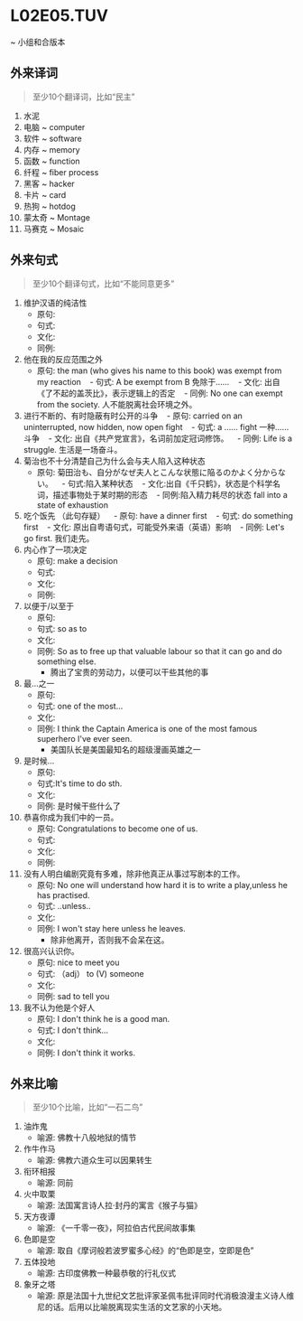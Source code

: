 # L02E05.TUV
~ 小组和合版本

## 外来译词
> 至少10个翻译词，比如“民主”

1. 水泥
1. 电脑 ~ computer
1. 软件 ~ software
1. 内存 ~ memory
1. 函数 ~ function
1. 纤程 ~ fiber process
1. 黑客 ~ hacker
1. 卡片 ~ card
1. 热狗 ~ hotdog
1. 蒙太奇 ~ Montage
1. 马赛克 ~ Mosaic


## 外来句式
> 至少10个翻译句式，比如“不能同意更多”

1. 维护汉语的纯洁性
    - 原句:
    - 句式:
    - 文化:
    - 同例:
1. 他在我的反应范围之外
    - 原句: the man (who gives his name to this book) was exempt from my reaction
    - 句式: A be exempt from B 免除于……
    - 文化: 出自《了不起的盖茨比》，表示逻辑上的否定
    - 同例: No one can exempt from the society. 人不能脱离社会环境之外。
1. 进行不断的、有时隐蔽有时公开的斗争 
    - 原句: carried on an uninterrupted, now hidden, now open fight
    - 句式: a …… fight 一种……斗争 
    - 文化: 出自《共产党宣言》，名词前加定冠词修饰。
    - 同例: Life is a struggle. 生活是一场奋斗。
1. 菊治也不十分清楚自己为什么会与夫人陷入这种状态
    - 原句: 菊田治も、自分がなぜ夫人とこんな状態に陥るのかよく分からない。
    - 句式:陷入某种状态
    - 文化:出自《千只鹤》，状态是个科学名词，描述事物处于某时期的形态
    - 同例:陷入精力耗尽的状态 fall into a state of exhaustion
1. 吃个饭先 （此句存疑）
    - 原句: have a dinner first
    - 句式: do something first
    - 文化: 原出自粤语句式，可能受外来语（英语）影响
    - 同例: Let's go first. 我们走先。
1. 内心作了一项决定 
    - 原句: make a decision
    - 句式:
    - 文化:
    - 同例:
1. 以便于/以至于
    - 原句: 
    - 句式: so as to
    - 文化:
    - 同例: So as to free up that valuable labour so that it can go and do something else.
        + 腾出了宝贵的劳动力，以便可以干些其他的事
1. 最…之一
    - 原句:
    - 句式: one of the most…
    - 文化:
    - 同例: I think the Captain America is one of the most famous superhero I've ever seen.
        + 美国队长是美国最知名的超级漫画英雄之一
1. 是时候…
    - 原句:
    - 句式:It's time to do sth.
    - 文化:
    - 同例: 是时候干些什么了
1. 恭喜你成为我们中的一员。
    - 原句: Congratulations to become one of us.
    - 句式:
    - 文化:
    - 同例:
1. 没有人明白编剧究竟有多难，除非他真正从事过写剧本的工作。 
    - 原句: No one will understand how hard it is to write a play,unless he has practised.
    - 句式: ..unless..
    - 文化:
    - 同例: I won't stay here unless he leaves.
        + 除非他离开，否则我不会呆在这。
1. 很高兴认识你。
    - 原句: nice to meet you
    - 句式: （adj） to (V) someone 
    - 文化:
    - 同例: sad to tell you
1. 我不认为他是个好人
    - 原句: I don't think he is a good man.
    - 句式: I don't think...
    - 文化:
    - 同例: I don't think it works.

## 外来比喻

> 至少10个比喻，比如“⼀⽯⼆鸟” 

1. 油炸鬼
    - 喻源: 佛教十八般地狱的情节
1. 作牛作马
    - 喻源: 佛教六道众生可以因果转生
1. 衔环相报
    - 喻源: 同前
1. 火中取栗
    - 喻源: 法国寓言诗人拉·封丹的寓言《猴子与猫》
1. 天方夜谭
    - 喻源: 《一千零一夜》，阿拉伯古代民间故事集
1. 色即是空
    - 喻源: 取自《摩诃般若波罗蜜多心经》的“色即是空，空即是色”
1. 五体投地
    - 喻源: 古印度佛教一种最恭敬的行礼仪式
1. 象牙之塔
    - 喻源: 原是法国十九世纪文艺批评家圣佩韦批评同时代消极浪漫主义诗人维尼的话。后用以比喻脱离现实生活的文艺家的小天地。


